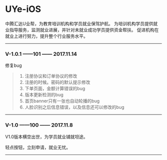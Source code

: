 # UYe-iOS

中腾汇达U业帮，为教育培训机构和学员就业保驾护航。
为培训机构学员提供就业指导服务，监测就业进展，并针对未就业成功学员提供资金帮扶。
促进机构在就业上进行努力，提升整个行业服务水平。

---
### V-1.0.1 ——101 —— 2017.11.14

修复bug
> 1. 注册协议和订单协议的修改
> 2. 注册的时候。密码的默认提示修改
> 3. 下单页面，金额计算错误的bug
> 4. 版本更新检测的bug
> 5. 首页banner只有一张也自动轮播的bug
> 6. 人脸识别之后信息错误，以及信息还可以修改的bug

---
### V-1.0 ——100 —— 2017.11.8

V1.0版本横空出世，为学员就业铺就坦途。

轻点按钮，立刻申请，就业无忧。

---
